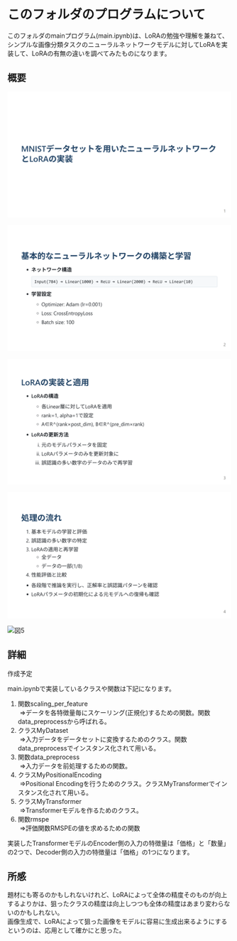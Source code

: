 # このフォルダのプログラムについて

このフォルダのmainプログラム(main.ipynb)は、LoRAの勉強や理解を兼ねて、シンプルな画像分類タスクのニューラルネットワークモデルに対してLoRAを実装して、LoRAの有無の違いを調べてみたものになります。


## 概要

![図1](./work/slide_01.png)

![図2](./work/slide_02.png)

![図3](./work/slide_03.png)

![図4](./work/slide_04.png)

![図5](./work/slide_05.png)

## 詳細

作成予定

main.ipynbで実装しているクラスや関数は下記になります。<br>

1. 関数scaling_per_feature<br>&nbsp;⇒データを各特徴量毎にスケーリング(正規化)するための関数。関数data_preprocessから呼ばれる。
2. クラスMyDataset<br>&nbsp;⇒入力データをデータセットに変換するためのクラス。関数data_preprocessでインスタンス化されて用いる。
3. 関数data_preprocess<br>&nbsp;⇒入力データを前処理するための関数。
4. クラスMyPositionalEncoding<br>&nbsp;⇒Positional Encodingを行うためのクラス。クラスMyTransformerでインスタンス化されて用いる。
5. クラスMyTransformer<br>&nbsp;⇒Transformerモデルを作るためのクラス。
6. 関数rmspe<br>&nbsp;⇒評価関数RMSPEの値を求めるための関数

実装したTransformerモデルのEncoder側の入力の特徴量は「価格」と「数量」の2つで、Decoder側の入力の特徴量は「価格」の1つになります。

## 所感

題材にも寄るのかもしれないけれど、LoRAによって全体の精度そのものが向上するよりかは、狙ったクラスの精度は向上しつつも全体の精度はあまり変わらないのかもしれない。<br>
画像生成で、LoRAによって狙った画像をモデルに容易に生成出来るようにするというのは、応用として確かにと思った。
